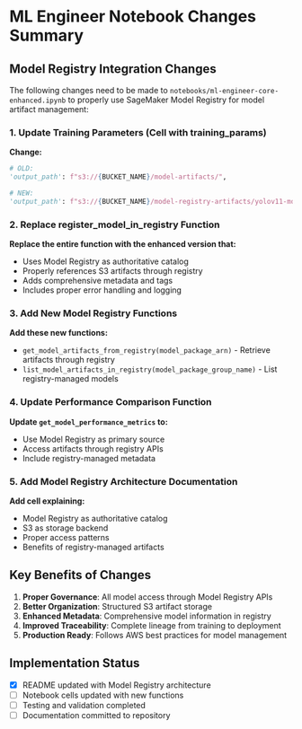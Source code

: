 # ML Engineer Notebook Changes Summary

## Model Registry Integration Changes

The following changes need to be made to `notebooks/ml-engineer-core-enhanced.ipynb` to properly use SageMaker Model Registry for model artifact management:

### 1. Update Training Parameters (Cell with training_params)

**Change:**
```python
# OLD:
'output_path': f"s3://{BUCKET_NAME}/model-artifacts/",

# NEW:
'output_path': f"s3://{BUCKET_NAME}/model-registry-artifacts/yolov11-models/",
```

### 2. Replace register_model_in_registry Function

**Replace the entire function with the enhanced version that:**
- Uses Model Registry as authoritative catalog
- Properly references S3 artifacts through registry
- Adds comprehensive metadata and tags
- Includes proper error handling and logging

### 3. Add New Model Registry Functions

**Add these new functions:**
- `get_model_artifacts_from_registry(model_package_arn)` - Retrieve artifacts through registry
- `list_model_artifacts_in_registry(model_package_group_name)` - List registry-managed models

### 4. Update Performance Comparison Function

**Update `get_model_performance_metrics` to:**
- Use Model Registry as primary source
- Access artifacts through registry APIs
- Include registry-managed metadata

### 5. Add Model Registry Architecture Documentation

**Add cell explaining:**
- Model Registry as authoritative catalog
- S3 as storage backend
- Proper access patterns
- Benefits of registry-managed artifacts

## Key Benefits of Changes

1. **Proper Governance**: All model access through Model Registry APIs
2. **Better Organization**: Structured S3 artifact storage
3. **Enhanced Metadata**: Comprehensive model information in registry
4. **Improved Traceability**: Complete lineage from training to deployment
5. **Production Ready**: Follows AWS best practices for model management

## Implementation Status

- [x] README updated with Model Registry architecture
- [ ] Notebook cells updated with new functions
- [ ] Testing and validation completed
- [ ] Documentation committed to repository
